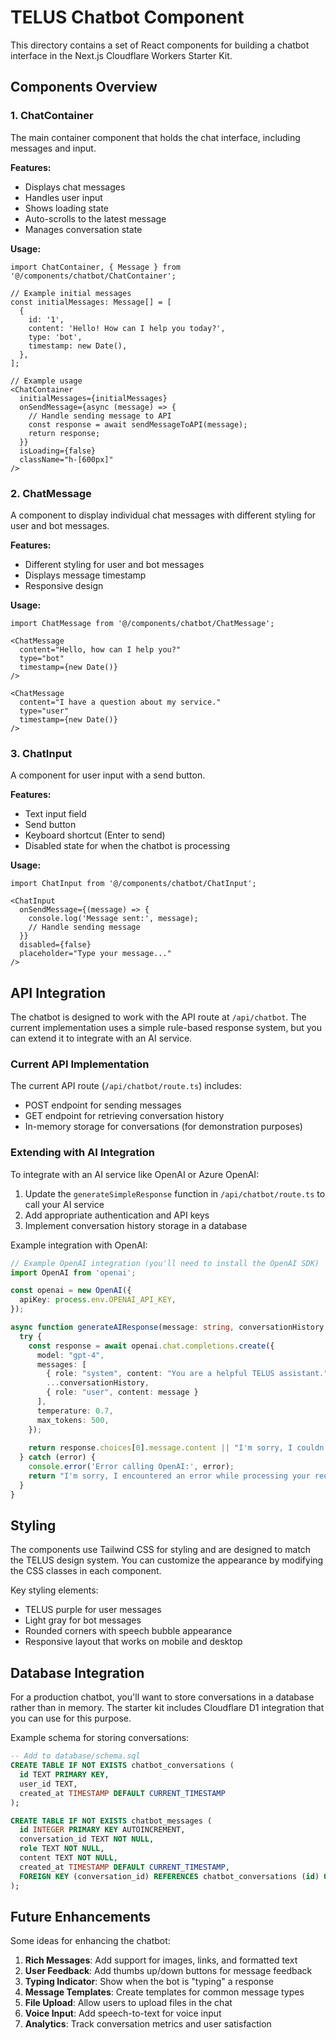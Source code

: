# TELUS Chatbot Component

This directory contains a set of React components for building a chatbot interface in the Next.js Cloudflare Workers Starter Kit.

## Components Overview

### 1. ChatContainer

The main container component that holds the chat interface, including messages and input.

**Features:**
- Displays chat messages
- Handles user input
- Shows loading state
- Auto-scrolls to the latest message
- Manages conversation state

**Usage:**
```tsx
import ChatContainer, { Message } from '@/components/chatbot/ChatContainer';

// Example initial messages
const initialMessages: Message[] = [
  {
    id: '1',
    content: 'Hello! How can I help you today?',
    type: 'bot',
    timestamp: new Date(),
  },
];

// Example usage
<ChatContainer
  initialMessages={initialMessages}
  onSendMessage={async (message) => {
    // Handle sending message to API
    const response = await sendMessageToAPI(message);
    return response;
  }}
  isLoading={false}
  className="h-[600px]"
/>
```

### 2. ChatMessage

A component to display individual chat messages with different styling for user and bot messages.

**Features:**
- Different styling for user and bot messages
- Displays message timestamp
- Responsive design

**Usage:**
```tsx
import ChatMessage from '@/components/chatbot/ChatMessage';

<ChatMessage
  content="Hello, how can I help you?"
  type="bot"
  timestamp={new Date()}
/>

<ChatMessage
  content="I have a question about my service."
  type="user"
  timestamp={new Date()}
/>
```

### 3. ChatInput

A component for user input with a send button.

**Features:**
- Text input field
- Send button
- Keyboard shortcut (Enter to send)
- Disabled state for when the chatbot is processing

**Usage:**
```tsx
import ChatInput from '@/components/chatbot/ChatInput';

<ChatInput
  onSendMessage={(message) => {
    console.log('Message sent:', message);
    // Handle sending message
  }}
  disabled={false}
  placeholder="Type your message..."
/>
```

## API Integration

The chatbot is designed to work with the API route at `/api/chatbot`. The current implementation uses a simple rule-based response system, but you can extend it to integrate with an AI service.

### Current API Implementation

The current API route (`/api/chatbot/route.ts`) includes:

- POST endpoint for sending messages
- GET endpoint for retrieving conversation history
- In-memory storage for conversations (for demonstration purposes)

### Extending with AI Integration

To integrate with an AI service like OpenAI or Azure OpenAI:

1. Update the `generateSimpleResponse` function in `/api/chatbot/route.ts` to call your AI service
2. Add appropriate authentication and API keys
3. Implement conversation history storage in a database

Example integration with OpenAI:

```typescript
// Example OpenAI integration (you'll need to install the OpenAI SDK)
import OpenAI from 'openai';

const openai = new OpenAI({
  apiKey: process.env.OPENAI_API_KEY,
});

async function generateAIResponse(message: string, conversationHistory: Array<{ role: string; content: string }>) {
  try {
    const response = await openai.chat.completions.create({
      model: "gpt-4",
      messages: [
        { role: "system", content: "You are a helpful TELUS assistant." },
        ...conversationHistory,
        { role: "user", content: message }
      ],
      temperature: 0.7,
      max_tokens: 500,
    });
    
    return response.choices[0].message.content || "I'm sorry, I couldn't generate a response.";
  } catch (error) {
    console.error('Error calling OpenAI:', error);
    return "I'm sorry, I encountered an error while processing your request.";
  }
}
```

## Styling

The components use Tailwind CSS for styling and are designed to match the TELUS design system. You can customize the appearance by modifying the CSS classes in each component.

Key styling elements:
- TELUS purple for user messages
- Light gray for bot messages
- Rounded corners with speech bubble appearance
- Responsive layout that works on mobile and desktop

## Database Integration

For a production chatbot, you'll want to store conversations in a database rather than in memory. The starter kit includes Cloudflare D1 integration that you can use for this purpose.

Example schema for storing conversations:

```sql
-- Add to database/schema.sql
CREATE TABLE IF NOT EXISTS chatbot_conversations (
  id TEXT PRIMARY KEY,
  user_id TEXT,
  created_at TIMESTAMP DEFAULT CURRENT_TIMESTAMP
);

CREATE TABLE IF NOT EXISTS chatbot_messages (
  id INTEGER PRIMARY KEY AUTOINCREMENT,
  conversation_id TEXT NOT NULL,
  role TEXT NOT NULL,
  content TEXT NOT NULL,
  created_at TIMESTAMP DEFAULT CURRENT_TIMESTAMP,
  FOREIGN KEY (conversation_id) REFERENCES chatbot_conversations (id) ON DELETE CASCADE
);
```

## Future Enhancements

Some ideas for enhancing the chatbot:

1. **Rich Messages**: Add support for images, links, and formatted text
2. **User Feedback**: Add thumbs up/down buttons for message feedback
3. **Typing Indicator**: Show when the bot is "typing" a response
4. **Message Templates**: Create templates for common message types
5. **File Upload**: Allow users to upload files in the chat
6. **Voice Input**: Add speech-to-text for voice input
7. **Analytics**: Track conversation metrics and user satisfaction
